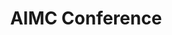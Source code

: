 ---
layout: none
title: AIMC Conference
description: "Installation & Demo Track <br> Meta Reviewer (2023)"
img: assets/collaborations/reviewer/aimc.png
importance: 99
category: reviewer
redirect: https://aimc2023.pubpub.org/
---